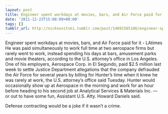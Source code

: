 ```yaml
---
layout: post
title: Engineer spent workdays at movies, bars, and Air Force paid for it - LAtimes
date: '2011-12-23T15:08:09+00:00'
tags: []
tumblr_url: http://nicknovitski.tumblr.com/post/14691565106/engineer-spent-workdays-at-movies-bars-and-air-force
---
```

Engineer spent workdays at movies, bars, and Air Force paid for it - LAtimes
He was paid simultaneously to work full time at two aerospace firms but rarely went to work, instead spending his days at bars, amusement parks and movie theaters, according to the U.S. attorney’s office in Los Angeles.
One of his employers, Aerospace Corp. in El Segundo, paid $2.5 million last week to settle Justice Department allegations that the company defrauded the Air Force for several years by billing for Hunter’s time when it knew he was rarely at work, the U.S. attorney’s office said Tuesday.
Hunter would occasionally show up at Aerospace in the morning and work for an hour before heading to his second job at Analytical Services & Materials Inc. — or out to have some fun, Assistant U.S. Atty. Howard Daniels said.

Defense contracting would be a joke if it wasn’t a crime.
